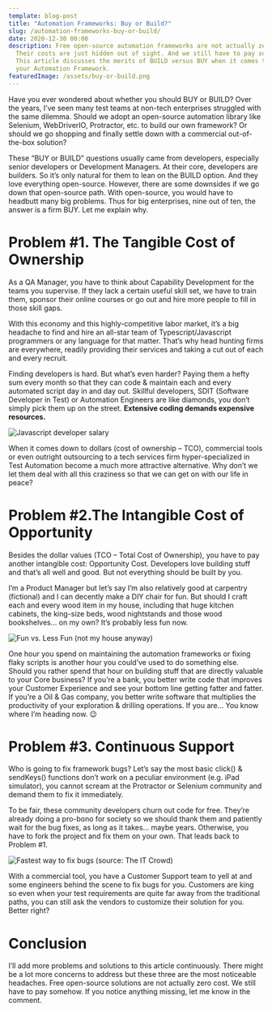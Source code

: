 ```yaml
---
template: blog-post
title: "Automation Frameworks: Buy or Build?"
slug: /automation-frameworks-buy-or-build/
date: 2020-12-30 00:00
description: Free open-source automation frameworks are not actually zero cost.
  Their costs are just hidden out of sight. And we still have to pay somehow.
  This article discusses the merits of BUILD versus BUY when it comes to picking
  your Automation Framework.
featuredImage: /assets/buy-or-build.png
---
```

Have you ever wondered about whether you should BUY or BUILD? Over the years, I’ve seen many test teams at non-tech enterprises struggled with the same dilemma.  Should we adopt an open-source automation library like Selenium, WebDriverIO, Protractor, etc. to build our own framework? Or should we go shopping and finally settle down with a commercial out-of-the-box solution?

These “BUY or BUILD” questions usually came from developers, especially senior developers or Development Managers. At their core, developers are builders. So it’s only natural for them to lean on the BUILD option. And they love everything open-source. However, there are some downsides if we go down that open-source path. With open-source, you would have to headbutt many big problems. Thus for big enterprises, nine out of ten, the answer is a firm BUY. Let me explain why.

# Problem #1. The Tangible Cost of Ownership

As a QA Manager, you have to think about Capability Development for the teams you supervise. If they lack a certain useful skill set, we have to train them, sponsor their online courses or go out and hire more people to fill in those skill gaps.

With this economy and this highly-competitive labor market, it’s a big headache to find and hire an all-star team of Typescript/Javascript programmers or any language for that matter. That’s why head hunting firms are everywhere, readily providing their services and taking a cut out of each and every recruit.

Finding developers is hard. But what’s even harder? Paying them a hefty sum every month so that they can code & maintain each and every automated script day in and day out. Skillful developers, SDIT (Software Developer in Test) or Automation Engineers are like diamonds, you don’t simply pick them up on the street. **Extensive coding demands expensive resources.**

![Javascript developer salary](/assets/javascript-dev-salary.png "Javascript developer salary")

When it comes down to dollars (cost of ownership – TCO),  commercial tools or even outright outsourcing to a tech services firm hyper-specialized in Test Automation become a much more attractive alternative. Why don’t we let them deal with all this craziness so that we can get on with our life in peace?

# Problem #2.The Intangible Cost of Opportunity

Besides the dollar values (TCO – Total Cost of Ownership), you have to pay another intangible cost: Opportunity Cost. Developers love building stuff and that’s all well and good. But not everything should be built by you.

I’m a Product Manager but let’s say I’m also relatively good at carpentry (fictional) and I can decently make a DIY chair for fun. But should I craft each and every wood item in my house, including that huge kitchen cabinets, the king-size beds, wood nightstands and those wood bookshelves… on my own? It’s probably less fun now.

![Fun vs. Less Fun (not my house anyway)](/assets/fun-less-fun.png "Fun vs. Less Fun (disclaimer: not my house)")

One hour you spend on maintaining the automation frameworks or fixing flaky scripts is another hour you could’ve used to do something else. Should you rather spend that hour on building stuff that are directly valuable to your Core business? If you’re a bank, you better write code that improves your Customer Experience and see your bottom line getting fatter and fatter. If you’re a Oil & Gas company, you better write software that multiplies the productivity of your exploration & drilling operations. If you are… You know where I’m heading now. 😉

# Problem #3. Continuous Support

Who is going to fix framework bugs? Let’s say the most basic click() & sendKeys() functions don’t work on a peculiar environment (e.g. iPad simulator), you cannot scream at the Protractor or Selenium community and demand them to fix it immediately.

To be fair, these community developers churn out code for free. They’re already doing a pro-bono for society so we should thank them and patiently wait for the bug fixes, as long as it takes… maybe years. Otherwise, you have to fork the project and fix them on your own. That leads back to Problem #1.

<img src="/assets/developer-fix-bug.gif" alt="Fastest way to fix bugs (source: The IT Crowd)"/>

With a commercial tool, you have a Customer Support team to yell at and some engineers behind the scene to fix bugs for you. Customers are king so even when your test requirements are quite far away from the traditional paths, you can still ask the vendors to customize their solution for you. Better right?

# Conclusion

I’ll add more problems and solutions to this article continuously. There might be a lot more concerns to address but these three are the most noticeable headaches. Free open-source solutions are not actually zero cost. We still have to pay somehow. If you notice anything missing, let me know in the comment.